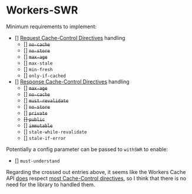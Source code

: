 # Workers-SWR

Minimum requirements to implement:

- [] [Request Cache-Control Directives](https://developer.mozilla.org/en-US/docs/Web/HTTP/Headers/Cache-Control#request_directives) handling
  - [] ~~`no-cache`~~
  - [] ~~`no-store`~~
  - [] ~~`max-age`~~
  - [] `max-stale`
  - [] `min-fresh`
  - [] `only-if-cached`
- [] [Response Cache-Control Directives](https://developer.mozilla.org/en-US/docs/Web/HTTP/Headers/Cache-Control#response_directives) handling
  - [] ~~`max-age`~~
  - [] ~~`no-cache`~~
  - [] ~~`must-revalidate`~~
  - [] ~~`no-store`~~
  - [] ~~`private`~~
  - ~~[] `public`~~
  - [] ~~`immutable`~~
  - [] `stale-while-revalidate`
  - [] `stale-if-error`

Potentially a config parameter can be passed to `withSWR` to enable:

- [] `must-understand`

Regarding the crossed out entries above, it seems like the Workers Cache API [does](https://developers.cloudflare.com/workers/runtime-apis/cache/#headers) respect [most Cache-Control directives](https://developers.cloudflare.com/cache/concepts/cache-control#cache-control-directives), so I think that there is no need for the library to handled them.
